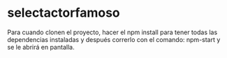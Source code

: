 # selectactorfamoso
Para cuando clonen el proyecto, hacer el npm install para tener todas las dependencias instaladas y después correrlo con el comando: npm-start y se le abrirá en pantalla.
